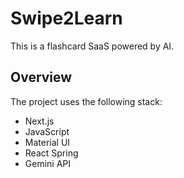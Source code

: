 # Swipe2Learn

This is a flashcard SaaS powered by AI.

## Overview

The project uses the following stack:

- Next.js
- JavaScript
- Material UI
- React Spring
- Gemini API
